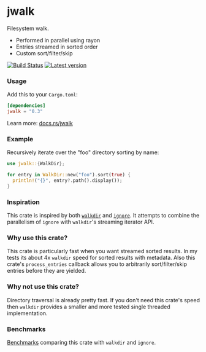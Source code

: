 jwalk
=======

Filesystem walk.

- Performed in parallel using rayon
- Entries streamed in sorted order 
- Custom sort/filter/skip

[![Build Status](https://travis-ci.org/jessegrosjean/jwalk.svg?branch=master)](https://travis-ci.org/jessegrosjean/jwalk)
[![Latest version](http://meritbadge.herokuapp.com/jwalk)](https://crates.io/crates/jwalk)

### Usage

Add this to your `Cargo.toml`:

```toml
[dependencies]
jwalk = "0.3"
```

Learn more: [docs.rs/jwalk](https://docs.rs/jwalk)

### Example

Recursively iterate over the "foo" directory sorting by name:

```rust
use jwalk::{WalkDir};

for entry in WalkDir::new("foo").sort(true) {
  println!("{}", entry?.path().display());
}
```

### Inspiration

This crate is inspired by both [`walkdir`](https://crates.io/crates/walkdir) and
[`ignore`](https://crates.io/crates/ignore). It attempts to combine the
parallelism of `ignore` with `walkdir`'s streaming iterator API.

### Why use this crate?

This crate is particularly fast when you want streamed sorted results. In my
tests its about 4x `walkdir` speed for sorted results with metadata. Also this
crate's `process_entries` callback allows you to arbitrarily sort/filter/skip
entries before they are yielded.

### Why not use this crate?

Directory traversal is already pretty fast. If you don't need this crate's speed
then `walkdir` provides a smaller and more tested single threaded
implementation.

### Benchmarks

[Benchmarks](https://github.com/jessegrosjean/jwalk/blob/master/benches/benchmarks.md)
comparing this crate with `walkdir` and `ignore`.
